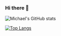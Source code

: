 ### Hi there 👋

<!--
**MichaelZhangJiahao/MichaelZhangJiahao** is a ✨ _special_ ✨ repository because its `README.md` (this file) appears on your GitHub profile.

Here are some ideas to get you started:

- 🔭 I’m currently working on ...
- 🌱 I’m currently learning ...
- 👯 I’m looking to collaborate on ...
- 🤔 I’m looking for help with ...
- 💬 Ask me about ...
- 📫 How to reach me: ...
- 😄 Pronouns: ...
- ⚡ Fun fact: ...
-->

![Michael's GitHub stats](https://github-readme-stats.vercel.app/api?username=MichaelZhangJiahao&show_icons=true&theme=merko)

[![Top Langs](https://github-readme-stats.vercel.app/api/top-langs/?username=MichaelZhangJiahao)](https://github.com/anuraghazra/github-readme-stats)
